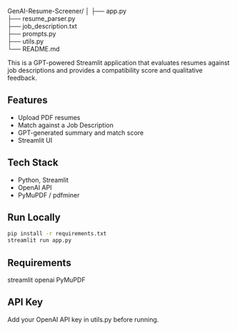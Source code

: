GenAI-Resume-Screener/
│
├── app.py                  
├── resume_parser.py       
├── job_description.txt     
├── prompts.py              
├── utils.py               
└── README.md

This is a GPT-powered Streamlit application that evaluates resumes against job descriptions and provides a compatibility score and qualitative feedback.

## Features
- Upload PDF resumes
- Match against a Job Description
- GPT-generated summary and match score
- Streamlit UI

## Tech Stack
- Python, Streamlit
- OpenAI API
- PyMuPDF / pdfminer

## Run Locally
```bash
pip install -r requirements.txt
streamlit run app.py
```

## Requirements
streamlit
openai
PyMuPDF


## API Key
Add your OpenAI API key in utils.py before running.
